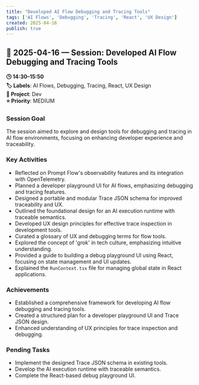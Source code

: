 ```yaml
---
title: "Developed AI Flow Debugging and Tracing Tools"
tags: ['AI Flows', 'Debugging', 'Tracing', 'React', 'UX Design']
created: 2025-04-16
publish: true
---
```


## 📅 2025-04-16 — Session: Developed AI Flow Debugging and Tracing Tools

**🕒 14:30–15:50**  
**🏷️ Labels**: AI Flows, Debugging, Tracing, React, UX Design  
**📂 Project**: Dev  
**⭐ Priority**: MEDIUM  


### Session Goal
The session aimed to explore and design tools for debugging and tracing in AI flow environments, focusing on enhancing developer experience and traceability.

### Key Activities
- Reflected on Prompt Flow's observability features and its integration with OpenTelemetry.
- Planned a developer playground UI for AI flows, emphasizing debugging and tracing features.
- Designed a portable and modular Trace JSON schema for improved traceability and UX.
- Outlined the foundational design for an AI execution runtime with traceable semantics.
- Developed UX design principles for effective trace inspection in development tools.
- Curated a glossary of UX and debugging terms for flow tools.
- Explored the concept of 'grok' in tech culture, emphasizing intuitive understanding.
- Provided a guide to building a debug playground UI using React, focusing on state management and UI updates.
- Explained the `RunContext.tsx` file for managing global state in React applications.

### Achievements
- Established a comprehensive framework for developing AI flow debugging and tracing tools.
- Created a structured plan for a developer playground UI and Trace JSON design.
- Enhanced understanding of UX principles for trace inspection and debugging.

### Pending Tasks
- Implement the designed Trace JSON schema in existing tools.
- Develop the AI execution runtime with traceable semantics.
- Complete the React-based debug playground UI.
